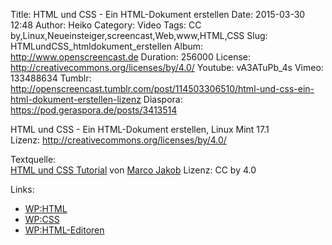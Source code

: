 Title: HTML und CSS - Ein HTML-Dokument erstellen
Date: 2015-03-30 12:48
Author: Heiko
Category: Video
Tags: CC by,Linux,Neueinsteiger,screencast,Web,www,HTML,CSS
Slug: HTMLundCSS_htmldokument_erstellen
Album: http://www.openscreencast.de
Duration: 256000
License: http://creativecommons.org/licenses/by/4.0/
Youtube: vA3ATuPb_4s
Vimeo: 133488634
Tumblr: http://openscreencast.tumblr.com/post/114503306510/html-und-css-ein-html-dokument-erstellen-lizenz
Diaspora: https://pod.geraspora.de/posts/3413514

HTML und CSS - Ein HTML-Dokument erstellen, Linux Mint 17.1  
Lizenz: <http://creativecommons.org/licenses/by/4.0/>  
  
Textquelle:  
[HTML und CSS Tutorial](http://code.makery.ch/library/html-css/de/) von [Marco
Jakob](http://code.makery.ch/about/) Lizenz: CC by 4.0

Links:

  * [WP:HTML](http://de.wikipedia.org/wiki/Hypertext_Markup_Language "Link zu wikipedia.org" )
  * [WP:CSS](http://de.wikipedia.org/wiki/Cascading_Style_Sheets "Link zu wikipedia.org" )
  * [WP:HTML-Editoren](http://de.wikipedia.org/wiki/Liste_von_HTML-Editoren "Link zu wikipedia.org" )

